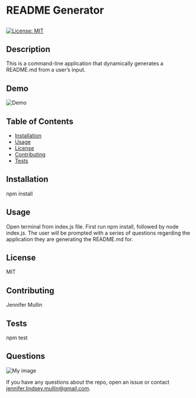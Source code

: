 # README Generator

##
[![License: MIT](https://img.shields.io/badge/License-MIT-yellow.svg)](https://opensource.org/licenses/MIT)

## Description

This is a command-line application that dynamically generates a README.md from a user’s input.

## Demo

![Demo](/assets/demo.gif)

## Table of Contents

* [Installation](#installation)
* [Usage](#usage)
* [License](#license)
* [Contributing](#contributing)
* [Tests](#tests)

## Installation

npm install

## Usage

Open terminal from index.js file. First run npm install, followed by node index.js. The user will be prompted with a series of questions regarding the application they are generating the README.md for.

## License

MIT

## Contributing

Jennifer Mullin

## Tests

npm test

## Questions

![My image](https://avatars2.githubusercontent.com/u/57374271?v=4)

If you have any questions about the repo, open an issue or contact jennifer.lindsey.mullin@gmail.com.

